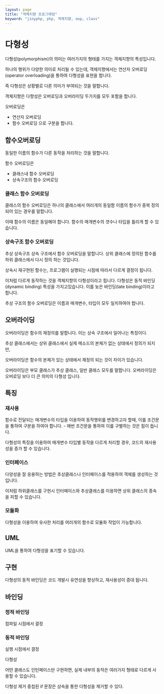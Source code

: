 ```yaml
---
layout: page
title: "객체지향 프로그래밍"
keyword: "jinyphp, php, 객체지향, oop, class"
---
```


# 다형성
다형성(polymorphism)의 의미는 여러가지의 형태를 가지는 객체지향의 특성입니다.

하나의 행위가 다양한 의미로 처리될 수 있는데,
객체지향에서는 연산자 오버로딩(operator overloading)을 통하여 다형성을 표현을 합니다.

즉 다형성은 상황별로 다른 의미가 부여되는 것을 말합니다.

객체지향은 다향성은
오버로딩과 오버라이딩 두가지를 모두 포함을 합니다.

오버로딩은 
* 연산자 오버로딩
* 함수 오버로딩
으로 구분을 합니다.

## 함수오버로딩
동일한 이름의 함수가 다른 동작을 처리하는 것을 말합니다.

함수 오버로딩은 
* 클래스내 함수 오버로딩
* 상속구조의 함수 오버로딩

### 클래스 함수 오버로딩
클래스의 함수 오버로딩은 하나의 클래스에서 여러개의 동일함 이름의 함수가 중복 정의되어 있는 경우를 말합니다.

이때 함수의 이름은 동일해야 합니다.
함수의 매개변수의 갯수나 타입을 틀리게 할 수 있습니다.

### 상속구조 함수 오버로딩
추상 상속구조
상속 구조에서 함수 오버로딩을 말합니다. 상위 클래스에 정의된 함수를 하위 클래스에서 다시 정의 하는 것입니다.

상속시 재구현된 함수는, 프로그램이 실행되는 시점에 따라서 다르게 결정이 됩니다.

이처럼 다르게 동작하는 것을 객체지향의 다형성이라고 힙니다.
다형성은 동적 바인딩(dynamic binding) 특성을 가지고있습니다.
이를 늦은 바인딩(late binding)이라고 합니다.

추상 구조의 함수 오버로딩은 이름과 매개변수, 타입이 모두 일치하여야 합니다.


## 오버라이딩
오버라이딩은 함수의 재정의를 말합니다. 이는 상속 구조에서 일어나는 특징이다.

추상 클래스에서는 상위 클래스에서 실제 메소드의 본체가
없는 상태에서 정의가 되지만,

오버라이딩은 함수의 본체가 있는 상태에서 재정의 되는 것이 차이가 있습니다.

오버라이딩은 부모 클래스가 추상 클래스, 일반 클래스 모두를 말합니다. 오버라이딩은 오버로딩 보다 더 큰 의미의 다형성 입니다.

## 특징

### 재사용
함수로 전달되는 매개변수의 타입을 이용하여 동작행위를 
변경하고자 할때, 이를 조건문을 통하여 구분을 하여야 합니다. - 매번 조건문을 통하여 이를 구별하는 것은 힘이 듭니다.

다형성의 특징을 이용하여 매개변수 타입별 동작을 다르게 처리할 경우, 코드의 재사용성을 증가 할 수 있습니다.


### 인터페이스
다양성을 잘 응용하는 방법은 추상클래스나 인터페이스를 적용하여 객체를 생성하는 것입니다.

이처럼 하위클래스를 구현시 인터페이스와 추상클래스를 이용하면 상위 클래스의 종속을 피할 수 있습니다.

### 모듈화
다형성을 이용하여 유사한 처리를 여러개의 함수로 모듈화 작업이 가능합니다.


## UML
UML을 통하여 다형성을 표기할 수 있습니다.

## 구현

다형성의 동적 바인딩은 코드 개발시 유연성을 향상하고, 재사용성이 증대 됩니다.

## 바인딩

### 정적 바인딩
컴파일 시점에서 결정

### 동적 바인딩
실행 시점에서 결정


다형성

어떤 클래스도 인턴페이스만 구현하면, 실제 내부의 동작은 여러가지 형태로 다르게 사용할 수 있습니다.


다형성 제거
중첩된 if 문장은 상속을 통한 다형성을 제거할 수 있다.
